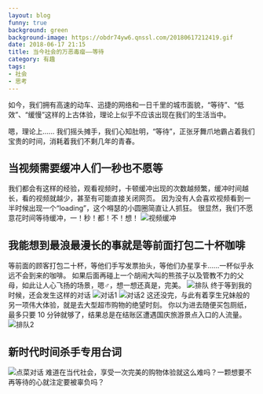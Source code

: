 ```yaml
---
layout: blog
funny: true
background: green
background-image: https://obdr74yw6.qnssl.com/20180617212419.gif
date: 2018-06-17 21:15
title: 当今社会的万恶毒瘤——等待
category: 有趣
tags:
- 社会
- 思考
---
```


如今，我们拥有高速的动车、迅捷的网络和一日千里的城市面貌，“等待”、“低效”、“缓慢”这样的上古体验，理论上似乎不应该出现在我们的生活当中。

嗯，理论上......
我们摇头摊手，我们心知肚明，“等待”，正张牙舞爪地霸占着我们宝贵的时间，消耗着我们不剩几年的青春。

## 当视频需要缓冲人们一秒也不愿等 ##
我们都会有这样的经验，观看视频时，卡顿缓冲出现的次数越频繁，缓冲时间越长，看的视频就越少，甚至有可能直接关闭网页。
因为没有人会喜欢视频看到一半时候出现一个“loading”，这个嘚瑟的小圆圈简直让人抓狂。
很显然，我们不愿意花时间等待缓冲，一！秒！都！不！想！
![视频缓冲][1]

## 我能想到最浪最漫长的事就是等前面打包二十杯咖啡 ##
等前面的顾客打包二十杯，等他们手写发票抬头，等他们办星享卡......一杯似乎永远不会到来的咖啡。
如果后面再碰上一个胡闹大叫的熊孩子以及管教不力的父母，如此让人心飞扬的场景，嗯♂，想一想还真是，完美。
![排队][2]
终于等到我的时候，还会发生这样的对话
![对话1][3]
![对话2][4]
这还没完，与此有着孪生兄妹般的另一项伟大体验，就是去大型超市购物的绝望时刻。
你以为进去随便买包厕纸，最多只要 10 分钟就够了，结果总是在结账区遭遇国庆旅游景点入口的人流量。
![排队2][5]

## 新时代时间杀手专用台词 ##
![点菜对话][6]
难道在当代社会，享受一次完美的购物体验就这么难吗？一颗想要不再等待的心就注定要被辜负吗？


  [1]: https://obdr74yw6.qnssl.com/20180617212030.gif
  [2]: https://obdr74yw6.qnssl.com/20180617212131.jpg
  [3]: https://obdr74yw6.qnssl.com/20180617212307.png
  [4]: https://obdr74yw6.qnssl.com/20180617212335.png
  [5]: https://obdr74yw6.qnssl.com/20180617212419.gif
  [6]: https://ws1.sinaimg.cn/large/c5095e03gy1fsehr4zw6yj20fw0c0mxe.jpg